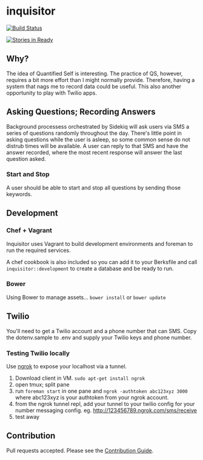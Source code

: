 # inquisitor

[![Build Status](https://semaphoreapp.com/api/v1/projects/ed0f0e84-f00b-45c0-88bc-7d265c0e6538/333373/badge.png)](https://semaphoreapp.com/chaserx/inquisitor)

[![Stories in Ready](https://badge.waffle.io/chaserx/inquisitor.svg?label=ready&title=Ready)](http://waffle.io/chaserx/inquisitor)

## Why?

The idea of Quantified Self is interesting. The practice of QS, however,
requires a bit more effort than I might normally provide. Therefore, having a
system that nags me to record data could be useful. This also another
opportunity to play with Twilio apps.

## Asking Questions; Recording Answers

Background processess orchestrated by Sidekiq will ask users via SMS a series
of questions randomly throughout the day. There's little point in asking
questions while the user is asleep, so some common sense do not distrub times
will be available. A user can reply to that SMS and have the answer recorded,
where the most recent response will answer the last question asked.

### Start and Stop

A user should be able to start and stop all questions by sending those keywords.

## Development

### Chef + Vagrant

Inquisitor uses Vagrant to build development environments
and foreman to run the required services.

A chef cookbook is also included so you can add it to your Berksfile and
call `inquisitor::development` to create a database and be ready to run.

### Bower

Using Bower to manage assets... `bower install` or `bower update`

## Twilio

You'll need to get a Twilio account and a phone number that can SMS. Copy the
dotenv.sample to .env and supply your Twilio keys and phone number.

### Testing Twilio locally

Use [ngrok](https://ngrok.com) to expose your localhost via a tunnel.

1. Download client in VM. `sudo apt-get install ngrok`
1. open tmux; split pane
1. run `foreman start` in one pane and `ngrok -authtoken abc123xyz 3000` where
abc123xyz is your authtoken from your ngrok account.
1. from the ngrok tunnel repl, add your tunnel to your twilio config for your number
messaging config. eg. http://123456789.ngrok.com/sms/receive
1. test away

## Contribution

Pull requests accepted. Please see the [Contribution Guide](CONTRIBUTING.md).
